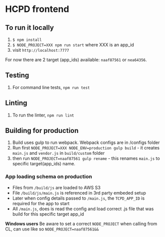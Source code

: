 # HCPD frontend

## To run it locally
1. `$ npm install`
2. `$ NODE_PROJECT=XXX npm run start` where XXX is an app_id
3. visit `http://localhost:7777`

For now there are 2 target (app_ids) available: `naaf87561` or `nea64356`.

## Testing
1. For command line tests, `npm run test`

## Linting
1. To run the linter, `npm run lint`

## Building for production

1. Build uses gulp to run webpack. Webpack configs are in /configs folder
2. Run first `NODE_PROJECT=XXX NODE_ENV=production gulp build` - it creates `main.js` and `vendor.js` in `build/custom` folder
3. then run `NODE_PROJECT=naaf87561 gulp rename` - this renames `main.js` to specific target(app_ids) name.

### App loading schema on production

 - Files from `/build/js` are loaded to AWS S3
 - File `/build/js/main.js` is referenced in 3rd party embeded setup
 - Later when config details passed to `/main.js`, the `TCPD_APP_ID` is required for the app to start
 - All `/main.js`, does is read the config and load correct .js file that was build for this specific target app_id

**Windows users**
Be aware to set a correct `NODE_PROJECT` when calling from CL, can use like so `NODE_PROJECT=naaf87561&&`

 